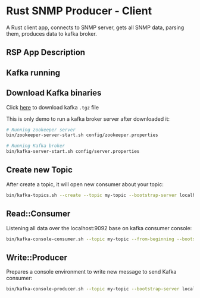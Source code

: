 # Rust SNMP Producer - Client

A Rust client app, connects to SNMP server, gets all SNMP data, parsing them,
produces data to kafka broker.

## RSP App Description

## Kafka running

## Download Kafka binaries

Click
[here](https://www.apache.org/dyn/closer.cgi?path=/kafka/3.2.1/kafka_2.13-3.2.1.tgz)
to download kafka `.tgz` file

This is only demo to run a kafka broker server after downloaded it:

```sh
# Running zookeeper server
bin/zookeeper-server-start.sh config/zookeeper.properties

# Running Kafka broker
bin/kafka-server-start.sh config/server.properties
```

## Create new Topic

After create a topic, it will open new consumer about your topic: 

```sh
bin/kafka-topics.sh --create --topic my-topic --bootstrap-server localhost:9092 # Created topic my-topic
```

## Read::Consumer

Listening all data over the localhost:9092 base on kafka consumer console:

```sh
bin/kafka-console-consumer.sh --topic my-topic --from-beginning --bootstrap-server localhost:9092
```

## Write::Producer

Prepares a console environment to write new message to send Kafka consumer:

```sh
bin/kafka-console-producer.sh --topic my-topic --bootstrap-server localhost:9092
```
